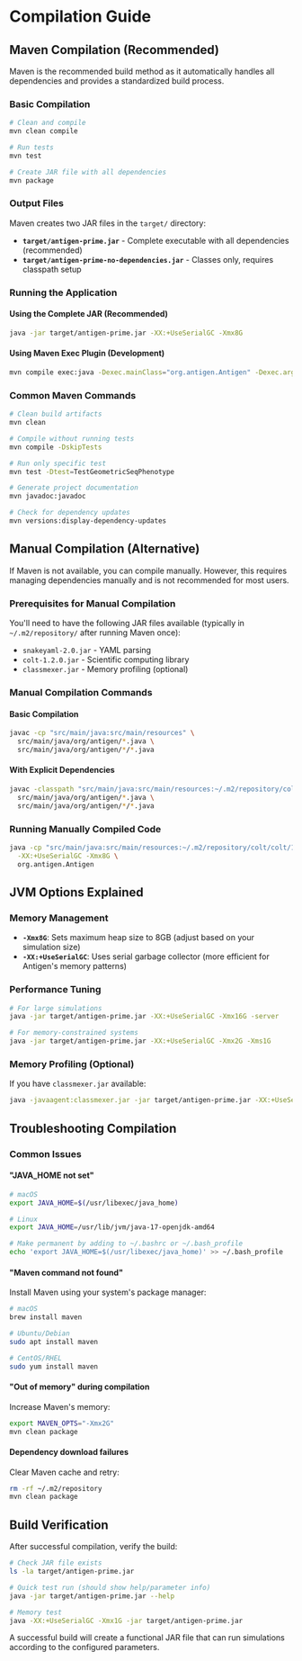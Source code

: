 # Compilation Guide

## Maven Compilation (Recommended)

Maven is the recommended build method as it automatically handles all dependencies and provides a standardized build process.

### Basic Compilation

```bash
# Clean and compile
mvn clean compile

# Run tests
mvn test

# Create JAR file with all dependencies
mvn package
```

### Output Files

Maven creates two JAR files in the `target/` directory:

- **`target/antigen-prime.jar`** - Complete executable with all dependencies (recommended)
- **`target/antigen-prime-no-dependencies.jar`** - Classes only, requires classpath setup

### Running the Application

#### Using the Complete JAR (Recommended)
```bash
java -jar target/antigen-prime.jar -XX:+UseSerialGC -Xmx8G
```

#### Using Maven Exec Plugin (Development)
```bash
mvn compile exec:java -Dexec.mainClass="org.antigen.Antigen" -Dexec.args="-XX:+UseSerialGC -Xmx8G"
```

### Common Maven Commands

```bash
# Clean build artifacts
mvn clean

# Compile without running tests
mvn compile -DskipTests

# Run only specific test
mvn test -Dtest=TestGeometricSeqPhenotype

# Generate project documentation
mvn javadoc:javadoc

# Check for dependency updates
mvn versions:display-dependency-updates
```

## Manual Compilation (Alternative)

If Maven is not available, you can compile manually. However, this requires managing dependencies manually and is not recommended for most users.

### Prerequisites for Manual Compilation

You'll need to have the following JAR files available (typically in `~/.m2/repository/` after running Maven once):

- `snakeyaml-2.0.jar` - YAML parsing
- `colt-1.2.0.jar` - Scientific computing library
- `classmexer.jar` - Memory profiling (optional)

### Manual Compilation Commands

#### Basic Compilation
```bash
javac -cp "src/main/java:src/main/resources" \
  src/main/java/org/antigen/*.java \
  src/main/java/org/antigen/*/*.java
```

#### With Explicit Dependencies
```bash
javac -classpath "src/main/java:src/main/resources:~/.m2/repository/colt/colt/1.2.0/colt-1.2.0.jar:~/.m2/repository/org/yaml/snakeyaml/2.0/snakeyaml-2.0.jar" \
  src/main/java/org/antigen/*.java \
  src/main/java/org/antigen/*/*.java
```

### Running Manually Compiled Code

```bash
java -cp "src/main/java:src/main/resources:~/.m2/repository/colt/colt/1.2.0/colt-1.2.0.jar:~/.m2/repository/org/yaml/snakeyaml/2.0/snakeyaml-2.0.jar" \
  -XX:+UseSerialGC -Xmx8G \
  org.antigen.Antigen
```

## JVM Options Explained

### Memory Management
- **`-Xmx8G`**: Sets maximum heap size to 8GB (adjust based on your simulation size)
- **`-XX:+UseSerialGC`**: Uses serial garbage collector (more efficient for Antigen's memory patterns)

### Performance Tuning
```bash
# For large simulations
java -jar target/antigen-prime.jar -XX:+UseSerialGC -Xmx16G -server

# For memory-constrained systems
java -jar target/antigen-prime.jar -XX:+UseSerialGC -Xmx2G -Xms1G
```

### Memory Profiling (Optional)
If you have `classmexer.jar` available:
```bash
java -javaagent:classmexer.jar -jar target/antigen-prime.jar -XX:+UseSerialGC -Xmx8G
```

## Troubleshooting Compilation

### Common Issues

#### "JAVA_HOME not set"
```bash
# macOS
export JAVA_HOME=$(/usr/libexec/java_home)

# Linux
export JAVA_HOME=/usr/lib/jvm/java-17-openjdk-amd64

# Make permanent by adding to ~/.bashrc or ~/.bash_profile
echo 'export JAVA_HOME=$(/usr/libexec/java_home)' >> ~/.bash_profile
```

#### "Maven command not found"
Install Maven using your system's package manager:
```bash
# macOS
brew install maven

# Ubuntu/Debian
sudo apt install maven

# CentOS/RHEL
sudo yum install maven
```

#### "Out of memory" during compilation
Increase Maven's memory:
```bash
export MAVEN_OPTS="-Xmx2G"
mvn clean package
```

#### Dependency download failures
Clear Maven cache and retry:
```bash
rm -rf ~/.m2/repository
mvn clean package
```

## Build Verification

After successful compilation, verify the build:

```bash
# Check JAR file exists
ls -la target/antigen-prime.jar

# Quick test run (should show help/parameter info)
java -jar target/antigen-prime.jar --help

# Memory test
java -XX:+UseSerialGC -Xmx1G -jar target/antigen-prime.jar
```

A successful build will create a functional JAR file that can run simulations according to the configured parameters.